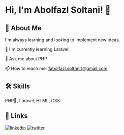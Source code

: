 
# Hi, I'm Abolfazl Soltani! 👋


## 🚀 About Me
I'm always learning and looking to implement new ideas.


🧠 I'm currently learning Laravel

💬 Ask me about PHP

📫 How to reach me: 1abolfazl.soltani1@gmail.com


## 🛠 Skills
PHP🐘, Laravel, HTML, CSS


## 🔗 Links
[![linkedin](https://img.shields.io/badge/linkedin-0A66C2?style=for-the-badge&logo=linkedin&logoColor=white)](https://www.linkedin.com/in/abolfazlsoltani)
[![twitter](https://img.shields.io/badge/twitter-1DA1F2?style=for-the-badge&logo=twitter&logoColor=white)](https://twitter.com/amoo_soli)

